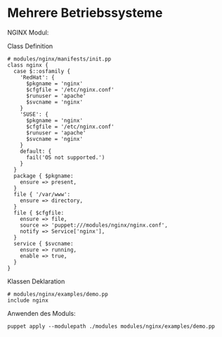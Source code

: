 # Mehrere Betriebssysteme



NGINX Modul:

Class Definition

    # modules/nginx/manifests/init.pp
    class nginx {
      case $::osfamily {
        'RedHat': {
          $pkgname = 'nginx'
          $cfgfile = '/etc/nginx.conf'
          $runuser = 'apache'
          $svcname = 'nginx'
        }
        'SUSE': {
          $pkgname = 'nginx'
          $cfgfile = '/etc/nginx.conf'
          $runuser = 'apache'
          $svcname = 'nginx'
        }
        default: {
          fail('OS not supported.')
        }
      }
      package { $pkgname:
        ensure => present,
      }
      file { '/var/www':
        ensure => directory,
      }
      file { $cfgfile:
        ensure => file,
        source => 'puppet:///modules/nginx/nginx.conf',
        notify => Service['nginx'],
      }
      service { $svcname:
        ensure => running,
        enable => true,
      }
    }

Klassen Deklaration

    # modules/nginx/examples/demo.pp
    include nginx

Anwenden des Moduls:

    puppet apply --modulepath ./modules modules/nginx/examples/demo.pp

